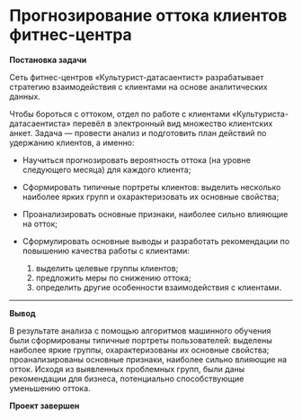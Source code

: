 # Прогнозирование оттока клиентов фитнес-центра

<b> Постановка задачи </b>

Сеть фитнес-центров «Культурист-датасаентист» разрабатывает стратегию взаимодействия с клиентами на основе аналитических данных. 

Чтобы бороться с оттоком, отдел по работе с клиентами «Культуриста-датасаентиста» перевёл в электронный вид множество клиентских анкет. Задача — провести анализ и подготовить план действий по удержанию клиентов, а именно:

- Научиться прогнозировать вероятность оттока (на уровне следующего месяца) для каждого клиента;
- Сформировать типичные портреты клиентов: выделить несколько наиболее ярких групп и охарактеризовать их основные свойства;
- Проанализировать основные признаки, наиболее сильно влияющие на отток;
- Сформулировать основные выводы и разработать рекомендации по повышению качества работы с клиентами:

    1. выделить целевые группы клиентов;
    2. предложить меры по снижению оттока;
    3. определить другие особенности взаимодействия с клиентами.

---

<b>Вывод</b>

В результате анализа с помощью алгоритмов машинного обучения были сформированы типичные портреты пользователей: выделены наиболее яркие группы, охарактеризованы их основные свойства; проанализированы основные признаки, наиболее сильно влияющие на отток. Исходя из выявленных проблемных групп, были даны рекомендации для бизнеса, потенциально способствующие уменьшению оттока.

<b>Проект завершен</b>

